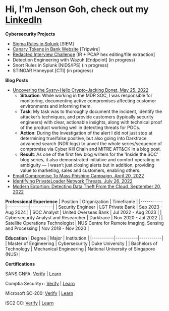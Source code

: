 # Hi, I'm Jenson Goh, check out my  [LinkedIn](https://www.linkedin.com/in/jenson-goh-sc/)

**Cybersecurity Projects**



- [Sigma Rules in Splunk](https://github.com/revo23/Sigma-Rules-in-Splunk/blob/main/README.md)  [SIEM]
- [Canary Tokens in Bank Website](https://github.com/revo23/Canary-Tokens-in-Bank-Website)  [Tripwire]
- [Redacted Interview Challenge](https://github.com/revo23/LSEG-Interview-Challenge)  [IR + PCAP hex editing/file extraction]
- Detection Engineering with Wazuh [Endpoint] (in progress)
- Snort Rules in Splunk [NIDS/IPS] (in progress)
- STINGAR Honeypot [CTI] (in progress)

**Blog Posts**
- [Uncovering the Sysrv-Hello Crypto-Jacking Bonet, May 25, 2022](https://www.darktrace.com/blog/worm-like-propagation-of-sysrv-hello-crypto-jacking-botnet)
  - **Situation**: While working in the MDR SOC, I was responsible for monitoring, documenting active compromises affecting customer environments and informing them.
  - **Task**: My task was to thoroughly document the incident, identify the attacker’s techniques, and provide customers (typically security engineers) with clear, actionable insights, along with technical proof of the product working well in detecting threats for POCs.
  - **Action**: During the investigation of the alert I did not just stop at determining true/false positive, but also going into Darktrace advanced search (NDR logs) to unveil the whole series/sequence of compromise via Cyber Kill Chain and MITRE ATT&CK in a blog post.
  - **Result**: As one of the first few blog writers for the 'Inside the SOC' blog series, it also demonstrated initiative and comfort operating in ambiguity — I wasn’t just closing alerts but in addition, providing value to marketing, sales and customers, enabling others.
- [Email Compromise To Mass Phishing Campaign, April 20, 2022](https://www.darktrace.com/blog/business-email-compromise-to-mass-phishing-campaign-attack-analysis)  
- [Identifying PrivateLoader Network Threats, July 26, 2022](https://www.darktrace.com/blog/privateloader-network-based-indicators-of-compromise)  
- [Modern Extortion: Detecting Data Theft From the Cloud, September 20, 2022](https://www.darktrace.com/blog/modern-extortion-detecting-data-theft-from-the-cloud)   

**Professional Experience**
| Position | Organization | Timeframe |
|-----------|-----------|-----------|
| Security Engineer | LGT Private Bank | Sep 2023 - Aug 2024 |
| SOC Analyst | United Overseas Bank | Jul 2022 - Aug 2023 |
| Cybersecurity Analyst and Researcher | Darktrace | Nov 2020 - Jul 2022 |
| Satellite Operations Technologist | NUS Centre for Remote Imaging, Sensing and Processing | Nov 2018 - Nov 2020 |

**Education**
| Degree | Major | Institution |
|-----------|-----------|-----------|
| Master of Engineering | Cybersecurity | Duke University |
| Bachelors of Technology | Mechanical Engineering | National University of Singapore (NUS) |

**Certifications**

SANS 
GNFA: [Verify](https://www.credly.com/badges/166561db-4cc6-4279-9543-3afd33ac5079/public_url) | [Learn](https://www.sans.org/cyber-security-courses/advanced-network-forensics-threat-hunting-incident-response)

Comptia
Security+: [Verify](https://www.credly.com/badges/3d2af7ef-6d6f-49e4-b3ad-c5b37592c2fb/public_url) | [Learn](https://www.comptia.org/en-us/certifications/security/) 

Microsoft
SC-200: [Verify](https://learn.microsoft.com/api/credentials/share/en-us/ShuhChinGoh-7150/1E73FE56A0F58410?sharingId=BFA089227E0280D6) | [Learn](https://learn.microsoft.com/en-us/credentials/certifications/security-operations-analyst/?practice-assessment-type=certification)

ISC2
CC: [Verify](https://www.credly.com/badges/e5ebb1da-988b-4b55-9134-0c8e221e1b88/public_url) | [Learn](https://www.isc2.org/certifications/cc) 
















